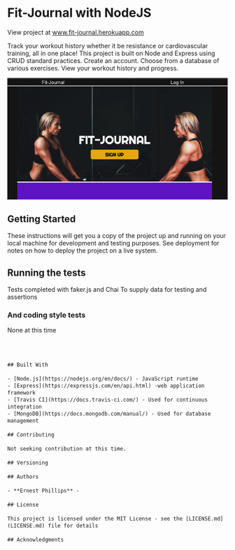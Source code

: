 # Fit-Journal with NodeJS

View project at www.fit-journal.herokuapp.com

Track your workout history whether it be resistance or cardiovascular training, all in one place!
This project is built on Node and Express using CRUD standard practices.
Create an account.
Choose from a database of various exercises.
View your workout history and progress.

![alt text](./public/img/fit_j_thumb.png)

## Getting Started

These instructions will get you a copy of the project up and running on your local machine for development and testing purposes. See deployment for notes on how to deploy the project on a live system.

## Running the tests

Tests completed with faker.js and Chai
To supply data for testing and assertions


### And coding style tests

None at this time

```



## Built With

- [Node.js](https://nodejs.org/en/docs/) - JavaScript runtime
- [Express](https://expressjs.com/en/api.html) -web application framework
- [Travis CI](https://docs.travis-ci.com/) - Used for continuous integration
- [MongoDB](https://docs.mongodb.com/manual/) - Used for database management

## Contributing

Not seeking contribution at this time.

## Versioning

## Authors

- **Ernest Phillips** -

## License

This project is licensed under the MIT License - see the [LICENSE.md](LICENSE.md) file for details

## Acknowledgments
```
